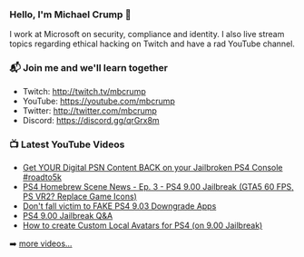 ### Hello, I'm Michael Crump 👋

I work at Microsoft on security, compliance and identity. I also live stream topics regarding ethical hacking on Twitch and have a rad YouTube channel. 

### 📬 Join me and we'll learn together

- Twitch: http://twitch.tv/mbcrump
- YouTube: https://youtube.com/mbcrump
- Twitter: http://twitter.com/mbcrump
- Discord: https://discord.gg/qrGrx8m

### 📺 Latest YouTube Videos

<!-- YOUTUBE:START -->
- [Get YOUR Digital PSN Content BACK on your Jailbroken PS4 Console #roadto5k](https://www.youtube.com/watch?v=P9qnJhSoRRA)
- [PS4 Homebrew Scene News - Ep. 3 - PS4 9.00 Jailbreak &lpar;GTA5 60 FPS, PS VR2? Replace Game Icons&rpar;](https://www.youtube.com/watch?v=2KBpOsa0s_4)
- [Don&#39;t fall victim to FAKE PS4 9.03 Downgrade Apps](https://www.youtube.com/watch?v=HUjocYjZSV0)
- [PS4 9.00 Jailbreak Q&amp;A](https://www.youtube.com/watch?v=6kRbi2OOQEw)
- [How to create Custom Local Avatars for PS4 &lpar;on 9.00 Jailbreak&rpar;](https://www.youtube.com/watch?v=DN6Nz2eLjaE)
<!-- YOUTUBE:END -->

➡️ [more videos...](https://youtube.com/mbcrump)

